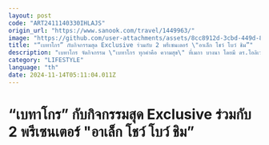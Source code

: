 ```yaml
---
layout: post
code: "ART2411140330IHLAJS"
origin_url: "https://www.sanook.com/travel/1449963/"
image: "https://github.com/user-attachments/assets/8cc8912d-3cbd-449d-8e62-afac8a211d3a"
title: "“เบทาโกร” กับกิจกรรมสุด Exclusive ร่วมกับ 2 พรีเซนเตอร์ \"อาเล็ก โชว์ โบว์ ชิม”"
description: "เบทาโกร จัดกิจกรรม \"เบทาโกร ทุกคำคือ ความสุข\" ที่เมกา บางนา โดยมี ดร.โอลิเวอร์ ก็อตชัลล์ และพรีเซ็นเตอร์ โบว์-เมลดา และ อาเล็ก-ธีรเดช ร่วมงาน"
category: "LIFESTYLE"
language: "th"
date: 2024-11-14T05:11:04.011Z
---
```


# “เบทาโกร” กับกิจกรรมสุด Exclusive ร่วมกับ 2 พรีเซนเตอร์ "อาเล็ก โชว์ โบว์ ชิม”